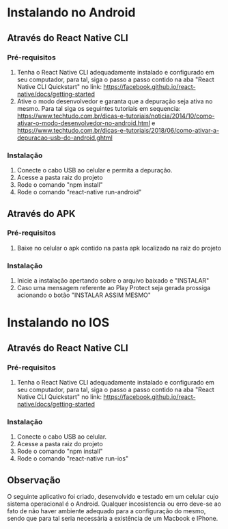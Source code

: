 # Instalando no Android

## Através do React Native CLI


### Pré-requisitos

1. Tenha o React Native CLI adequadamente instalado e configurado em seu computador, para tal, siga o passo a passo contido na aba "React Native CLI Quickstart" no link: https://facebook.github.io/react-native/docs/getting-started
2. Ative o modo desenvolvedor e garanta que a depuração seja ativa no mesmo. Para tal siga os seguintes tutoriais em sequencia: https://www.techtudo.com.br/dicas-e-tutoriais/noticia/2014/10/como-ativar-o-modo-desenvolvedor-no-android.html e https://www.techtudo.com.br/dicas-e-tutoriais/2018/06/como-ativar-a-depuracao-usb-do-android.ghtml
### Instalação

1. Conecte o cabo USB ao celular e permita a depuração.
2. Acesse a pasta raiz do projeto
3. Rode o comando "npm install"
4. Rode o comando "react-native run-android"

## Através do APK

### Pré-requisitos

1. Baixe no celular o apk contido na pasta apk localizado na raiz do projeto

### Instalação
1. Inicie a instalação apertando sobre o arquivo baixado e "INSTALAR"
2. Caso uma mensagem referente ao Play Protect seja gerada prossiga acionando o botão "INSTALAR ASSIM MESMO"


# Instalando no IOS

## Através do React Native CLI


### Pré-requisitos

1. Tenha o React Native CLI adequadamente instalado e configurado em seu computador, para tal, siga o passo a passo contido na aba "React Native CLI Quickstart" no link: https://facebook.github.io/react-native/docs/getting-started

### Instalação

1. Conecte o cabo USB ao celular.
2. Acesse a pasta raiz do projeto
3. Rode o comando "npm install"
3. Rode o comando "react-native run-ios"

## Observação

O seguinte aplicativo foi criado, desenvolvido e testado em um celular cujo sistema operacional é o Android. Qualquer incosistencia ou erro deve-se ao fato de não haver ambiente adequado para a configuração do mesmo, sendo que para tal seria necessária a existência de um Macbook e IPhone.
